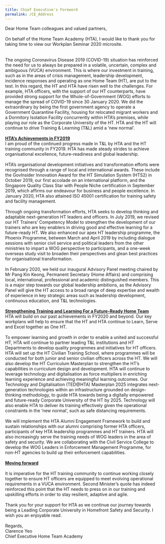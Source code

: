 ```yaml
---
title: Chief Executive's Foreword
permalink: /CE_Address
---
```

Dear Home Team colleagues and valued partners,
<br><br>
On behalf of the Home Team Academy (HTA), I would like to thank you for taking time to view our Workplan Seminar 2020 microsite.  
<br><br>
The ongoing Coronavirus Disease 2019 (COVID-19) situation has reinforced the need for us to always be prepared in a volatile, uncertain, complex and ambiguous (VUCA) environment. This is where our investment in training, such as in the areas of crisis management, leadership development, incidence responses and operating as one Home Team (HT), are put to the test. In this regard, the HT and HTA have risen well to the challenges. For example, HTA officers, with the support of our HT counterparts, have provided strong support for the Whole-of-Government (WOG) efforts to manage the spread of COVID-19 since 30 January 2020. We did the extraordinary by being the first government agency to operate a Government Quarantine Facility, housing for relocated migrant workers and a Dormitory Isolation Facility concurrently within HTA’s premises, while playing our role as the Corporate University of the HT. HTA and the HT will continue to drive Training & Learning (T&L) amid a ‘new normal’. 
<br><br>
<b><u>HTA’s Achievements in FY2019</u></b>
<br>
I am proud of the continued progress made in T&L by HTA and the HT training community in FY2019. HTA has made steady strides to achieve organisational excellence, future-readiness and global leadership.
<br><br>
HTA’s organisational development initiatives and transformation efforts were recognised through a range of local and international awards. These include the GovInsider Innovation Award for the HT Simulation System (HTS2) in October 2019, our first accolade on an international platform, and the Singapore Quality Class Star with People Niche certification in September 2019, which affirms our endeavour for business and people excellence. In January 2020, HTA also attained ISO 45001 certification for training safety and facility management.
<br><br>
Through ongoing transformation efforts, HTA seeks to develop thinking and adaptable next-generation HT leaders and officers. In July 2019, we revised our HT Trainers’ Competency Model to strengthen the development of our trainers who are key enablers in driving good and effective learning for a future-ready HT. We also enhanced our apex HT leadership programme, the Phoenix Programme, between March and April 2019 by including dialogue sessions with senior civil service and political leaders from the other ministries to impart a WOG perspective to participants, and a one-week overseas study visit to broaden their perspectives and glean best practices for organisational transformation. 
<br><br>
In February 2020, we held our inaugural Advisory Panel meeting chaired by Mr Pang Kin Keong, Permanent Secretary (Home Affairs) and comprising local, international, professional and academic distinguished members. This is a major step towards our global leadership ambitions, as the Advisory Panel will give the HT access to a broad range of deep expertise and wealth of experience in key strategic areas such as leadership development, continuous education, and T&L technologies. 
<br><br>
<b><u>Strengthening Training and Learning For a Future-Ready Home Team </u></b>
<br>
HTA will build on our past achievements in FY2020 and beyond. Our key workplans will help to ensure that the HT and HTA continue to Learn, Serve and Excel together as One HT.
<br><br>
To empower learning and growth in order to enable a united and successful HT, HTA will continue to partner leading T&L institutions and HT Departments to develop quality programmes and initiatives for HT officers. HTA will set up the HT Civilian Training School, where programmes will be conducted for both junior and senior civilian officers across the HT. We will also develop the HT Curriculum Masterplan to strengthen the HT’s capabilities in curriculum design and development. 
HTA will continue to leverage technology and digitalisation as force multipliers in enriching learning experience and achieving meaningful learning outcomes. Our Technology and Digitalisation (TED@HTA) Masterplan 2025 integrates next-generation technologies within an infrastructure grounded on design-thinking methodology, to guide HTA towards being a digitally empowered and future-ready Corporate University of the HT by 2025. Technology will also enable HTA to deliver its training effectively given the operational constraints in the ‘new normal’, such as safe distancing requirements.
<br><br>
We will implement the HTA Alumni Engagement Framework to build and sustain relationships with our alumni comprising former HTA officers, participants of key HTA leadership programmes and HT trainers. HTA will also increasingly serve the training needs of WOG leaders in the area of safety and security. We are collaborating with the Civil Service College to develop the WOG Leaders in Enforcement Management Programme, for non-HT agencies to build up their enforcement capabilities.
<br><br>
<b><u>Moving forward</u></b>
<br><br>
It is imperative for the HT training community to continue working closely together to ensure HT officers are equipped to meet evolving operational requirements in a VUCA environment. Second Minister’s quote has indeed reinforced this point that the HT needs to press on in our training and upskilling efforts in order to stay resilient, adaptive and agile. 
<br><br>
Thank you for your support for HTA as we continue our journey towards being a Leading Corporate University in Homefront Safety and Security. I wish you an enjoyable read.
<br><br>
Regards,<br>
Clarence Yeo<br>
Chief Executive Home Team Academy<br>
